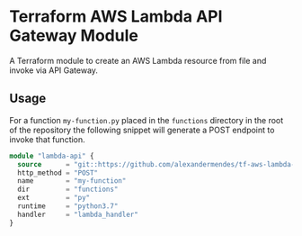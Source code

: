 # Terraform AWS Lambda API Gateway Module

A Terraform module to create an AWS Lambda resource from file and invoke via API Gateway.

## Usage

For a function `my-function.py` placed in the `functions` directory in the root
of the repository the following snippet will generate a POST endpoint to invoke
that function.

```terraform
module "lambda-api" {
  source      = "git::https://github.com/alexandermendes/tf-aws-lambda-api.git?ref=tags/v1.1.2"
  http_method = "POST"
  name        = "my-function"
  dir         = "functions"
  ext         = "py"
  runtime     = "python3.7"
  handler     = "lambda_handler"
}
```
